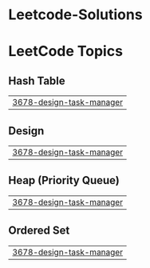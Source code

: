 # Leetcode-Solutions
<!---LeetCode Topics Start-->
# LeetCode Topics
## Hash Table
|  |
| ------- |
| [3678-design-task-manager](https://github.com/aadiiitiii/Leetcode-Solutions/tree/master/3678-design-task-manager) |
## Design
|  |
| ------- |
| [3678-design-task-manager](https://github.com/aadiiitiii/Leetcode-Solutions/tree/master/3678-design-task-manager) |
## Heap (Priority Queue)
|  |
| ------- |
| [3678-design-task-manager](https://github.com/aadiiitiii/Leetcode-Solutions/tree/master/3678-design-task-manager) |
## Ordered Set
|  |
| ------- |
| [3678-design-task-manager](https://github.com/aadiiitiii/Leetcode-Solutions/tree/master/3678-design-task-manager) |
<!---LeetCode Topics End-->